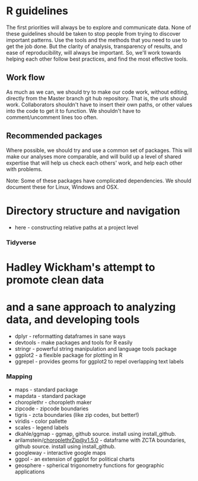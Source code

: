 # R guidelines
The first priorities will always be to explore and communicate data. None of these guidelines should be taken to stop people from trying to discover important patterns. Use the tools and the methods that you need to use to get the job done. But the clarity of analysis, transparency of results, and ease of reproducibility, will always be important. So, we'll work towards helping each other follow best practices, and find the most effective tools.

## Work flow
As much as we can, we should try to make our code work, without editing, directly from the Master branch git hub repository. That is, the urls should work. Collaborators shouldn't have to insert their own paths, or other values into the code to get it to function. We shouldn't have to comment/uncomment lines too often.

## Recommended packages
Where possible, we should try and use a common set of packages. This will make our analyses more comparable, and will build up a level of shared expertise that will help us check each others' work, and help each other with problems.

Note: Some of these packages have complicated dependencies. We should document these for Linux, Windows and OSX.

### 
# Directory structure and navigation
* here          - constructing relative paths at a project level

### Tidyverse
# Hadley Wickham's attempt to promote clean data 
# and a sane approach to analyzing data, and developing tools
* dplyr         - reformatting dataframes in sane ways
* devtools      - make packages and tools for R easily
* stringr       - powerful string manipulation and language tools package
* ggplot2       - a flexible package for plotting in R 
* ggrepel       - provides geoms for ggplot2 to repel overlapping text labels

### Mapping
* maps          - standard package
* mapdata       - standard package
* choroplethr   - choropleth maker
* zipcode       - zipcode boundaries
* tigris        - zcta boundaries (like zip codes, but better!)
* viridis       - color pallette
* scales        - legend labels
* dkahle/ggmap  - ggmap, github source. install using install_github.
* arilamstein/choroplethrZip@v1.5.0 - dataframe with ZCTA boundaries, github source. install using install_github.
* googleway     - interactive google maps
* ggpol         - an extension of ggplot for political charts
* geosphere     - spherical trigonometry functions for geographic applications


